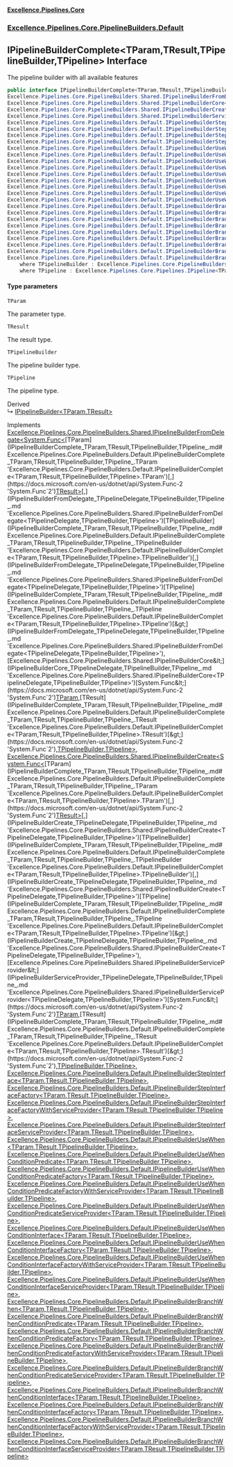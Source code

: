 #### [Excellence.Pipelines.Core](Excellence.Pipelines.md 'Excellence.Pipelines')
### [Excellence.Pipelines.Core.PipelineBuilders.Default](Excellence.Pipelines.md#Excellence.Pipelines.Core.PipelineBuilders.Default 'Excellence.Pipelines.Core.PipelineBuilders.Default')

## IPipelineBuilderComplete<TParam,TResult,TPipelineBuilder,TPipeline> Interface

The pipeline builder with all available features

```csharp
public interface IPipelineBuilderComplete<TParam,TResult,TPipelineBuilder,out TPipeline> :
Excellence.Pipelines.Core.PipelineBuilders.Shared.IPipelineBuilderFromDelegate<System.Func<TParam, TResult>, TPipelineBuilder, TPipeline>,
Excellence.Pipelines.Core.PipelineBuilders.Shared.IPipelineBuilderCore<System.Func<TParam, TResult>, TPipelineBuilder, TPipeline>,
Excellence.Pipelines.Core.PipelineBuilders.Shared.IPipelineBuilderCreate<System.Func<TParam, TResult>, TPipelineBuilder, TPipeline>,
Excellence.Pipelines.Core.PipelineBuilders.Shared.IPipelineBuilderServiceProvider<System.Func<TParam, TResult>, TPipelineBuilder, TPipeline>,
Excellence.Pipelines.Core.PipelineBuilders.Default.IPipelineBuilderStepInterface<TParam, TResult, TPipelineBuilder, TPipeline>,
Excellence.Pipelines.Core.PipelineBuilders.Default.IPipelineBuilderStepInterfaceFactory<TParam, TResult, TPipelineBuilder, TPipeline>,
Excellence.Pipelines.Core.PipelineBuilders.Default.IPipelineBuilderStepInterfaceFactoryWithServiceProvider<TParam, TResult, TPipelineBuilder, TPipeline>,
Excellence.Pipelines.Core.PipelineBuilders.Default.IPipelineBuilderStepInterfaceServiceProvider<TParam, TResult, TPipelineBuilder, TPipeline>,
Excellence.Pipelines.Core.PipelineBuilders.Default.IPipelineBuilderUseWhen<TParam, TResult, TPipelineBuilder, TPipeline>,
Excellence.Pipelines.Core.PipelineBuilders.Default.IPipelineBuilderUseWhenConditionPredicate<TParam, TResult, TPipelineBuilder, TPipeline>,
Excellence.Pipelines.Core.PipelineBuilders.Default.IPipelineBuilderUseWhenConditionPredicateFactory<TParam, TResult, TPipelineBuilder, TPipeline>,
Excellence.Pipelines.Core.PipelineBuilders.Default.IPipelineBuilderUseWhenConditionPredicateFactoryWithServiceProvider<TParam, TResult, TPipelineBuilder, TPipeline>,
Excellence.Pipelines.Core.PipelineBuilders.Default.IPipelineBuilderUseWhenConditionPredicateServiceProvider<TParam, TResult, TPipelineBuilder, TPipeline>,
Excellence.Pipelines.Core.PipelineBuilders.Default.IPipelineBuilderUseWhenConditionInterface<TParam, TResult, TPipelineBuilder, TPipeline>,
Excellence.Pipelines.Core.PipelineBuilders.Default.IPipelineBuilderUseWhenConditionInterfaceFactory<TParam, TResult, TPipelineBuilder, TPipeline>,
Excellence.Pipelines.Core.PipelineBuilders.Default.IPipelineBuilderUseWhenConditionInterfaceFactoryWithServiceProvider<TParam, TResult, TPipelineBuilder, TPipeline>,
Excellence.Pipelines.Core.PipelineBuilders.Default.IPipelineBuilderUseWhenConditionInterfaceServiceProvider<TParam, TResult, TPipelineBuilder, TPipeline>,
Excellence.Pipelines.Core.PipelineBuilders.Default.IPipelineBuilderBranchWhen<TParam, TResult, TPipelineBuilder, TPipeline>,
Excellence.Pipelines.Core.PipelineBuilders.Default.IPipelineBuilderBranchWhenConditionPredicate<TParam, TResult, TPipelineBuilder, TPipeline>,
Excellence.Pipelines.Core.PipelineBuilders.Default.IPipelineBuilderBranchWhenConditionPredicateFactory<TParam, TResult, TPipelineBuilder, TPipeline>,
Excellence.Pipelines.Core.PipelineBuilders.Default.IPipelineBuilderBranchWhenConditionPredicateFactoryWithServiceProvider<TParam, TResult, TPipelineBuilder, TPipeline>,
Excellence.Pipelines.Core.PipelineBuilders.Default.IPipelineBuilderBranchWhenConditionPredicateServiceProvider<TParam, TResult, TPipelineBuilder, TPipeline>,
Excellence.Pipelines.Core.PipelineBuilders.Default.IPipelineBuilderBranchWhenConditionInterface<TParam, TResult, TPipelineBuilder, TPipeline>,
Excellence.Pipelines.Core.PipelineBuilders.Default.IPipelineBuilderBranchWhenConditionInterfaceFactory<TParam, TResult, TPipelineBuilder, TPipeline>,
Excellence.Pipelines.Core.PipelineBuilders.Default.IPipelineBuilderBranchWhenConditionInterfaceFactoryWithServiceProvider<TParam, TResult, TPipelineBuilder, TPipeline>,
Excellence.Pipelines.Core.PipelineBuilders.Default.IPipelineBuilderBranchWhenConditionInterfaceServiceProvider<TParam, TResult, TPipelineBuilder, TPipeline>
    where TPipelineBuilder : Excellence.Pipelines.Core.PipelineBuilders.Default.IPipelineBuilderComplete<TParam, TResult, TPipelineBuilder, TPipeline>
    where TPipeline : Excellence.Pipelines.Core.Pipelines.IPipeline<TParam, TResult>
```
#### Type parameters

<a name='Excellence.Pipelines.Core.PipelineBuilders.Default.IPipelineBuilderComplete_TParam,TResult,TPipelineBuilder,TPipeline_.TParam'></a>

`TParam`

The parameter type.

<a name='Excellence.Pipelines.Core.PipelineBuilders.Default.IPipelineBuilderComplete_TParam,TResult,TPipelineBuilder,TPipeline_.TResult'></a>

`TResult`

The result type.

<a name='Excellence.Pipelines.Core.PipelineBuilders.Default.IPipelineBuilderComplete_TParam,TResult,TPipelineBuilder,TPipeline_.TPipelineBuilder'></a>

`TPipelineBuilder`

The pipeline builder type.

<a name='Excellence.Pipelines.Core.PipelineBuilders.Default.IPipelineBuilderComplete_TParam,TResult,TPipelineBuilder,TPipeline_.TPipeline'></a>

`TPipeline`

The pipeline type.

Derived  
&#8627; [IPipelineBuilder&lt;TParam,TResult&gt;](IPipelineBuilder_TParam,TResult_.md 'Excellence.Pipelines.Core.PipelineBuilders.IPipelineBuilder<TParam,TResult>')

Implements [Excellence.Pipelines.Core.PipelineBuilders.Shared.IPipelineBuilderFromDelegate&lt;](IPipelineBuilderFromDelegate_TPipelineDelegate,TPipelineBuilder,TPipeline_.md 'Excellence.Pipelines.Core.PipelineBuilders.Shared.IPipelineBuilderFromDelegate<TPipelineDelegate,TPipelineBuilder,TPipeline>')[System.Func&lt;](https://docs.microsoft.com/en-us/dotnet/api/System.Func-2 'System.Func`2')[TParam](IPipelineBuilderComplete_TParam,TResult,TPipelineBuilder,TPipeline_.md#Excellence.Pipelines.Core.PipelineBuilders.Default.IPipelineBuilderComplete_TParam,TResult,TPipelineBuilder,TPipeline_.TParam 'Excellence.Pipelines.Core.PipelineBuilders.Default.IPipelineBuilderComplete<TParam,TResult,TPipelineBuilder,TPipeline>.TParam')[,](https://docs.microsoft.com/en-us/dotnet/api/System.Func-2 'System.Func`2')[TResult](IPipelineBuilderComplete_TParam,TResult,TPipelineBuilder,TPipeline_.md#Excellence.Pipelines.Core.PipelineBuilders.Default.IPipelineBuilderComplete_TParam,TResult,TPipelineBuilder,TPipeline_.TResult 'Excellence.Pipelines.Core.PipelineBuilders.Default.IPipelineBuilderComplete<TParam,TResult,TPipelineBuilder,TPipeline>.TResult')[&gt;](https://docs.microsoft.com/en-us/dotnet/api/System.Func-2 'System.Func`2')[,](IPipelineBuilderFromDelegate_TPipelineDelegate,TPipelineBuilder,TPipeline_.md 'Excellence.Pipelines.Core.PipelineBuilders.Shared.IPipelineBuilderFromDelegate<TPipelineDelegate,TPipelineBuilder,TPipeline>')[TPipelineBuilder](IPipelineBuilderComplete_TParam,TResult,TPipelineBuilder,TPipeline_.md#Excellence.Pipelines.Core.PipelineBuilders.Default.IPipelineBuilderComplete_TParam,TResult,TPipelineBuilder,TPipeline_.TPipelineBuilder 'Excellence.Pipelines.Core.PipelineBuilders.Default.IPipelineBuilderComplete<TParam,TResult,TPipelineBuilder,TPipeline>.TPipelineBuilder')[,](IPipelineBuilderFromDelegate_TPipelineDelegate,TPipelineBuilder,TPipeline_.md 'Excellence.Pipelines.Core.PipelineBuilders.Shared.IPipelineBuilderFromDelegate<TPipelineDelegate,TPipelineBuilder,TPipeline>')[TPipeline](IPipelineBuilderComplete_TParam,TResult,TPipelineBuilder,TPipeline_.md#Excellence.Pipelines.Core.PipelineBuilders.Default.IPipelineBuilderComplete_TParam,TResult,TPipelineBuilder,TPipeline_.TPipeline 'Excellence.Pipelines.Core.PipelineBuilders.Default.IPipelineBuilderComplete<TParam,TResult,TPipelineBuilder,TPipeline>.TPipeline')[&gt;](IPipelineBuilderFromDelegate_TPipelineDelegate,TPipelineBuilder,TPipeline_.md 'Excellence.Pipelines.Core.PipelineBuilders.Shared.IPipelineBuilderFromDelegate<TPipelineDelegate,TPipelineBuilder,TPipeline>'), [Excellence.Pipelines.Core.PipelineBuilders.Shared.IPipelineBuilderCore&lt;](IPipelineBuilderCore_TPipelineDelegate,TPipelineBuilder,TPipeline_.md 'Excellence.Pipelines.Core.PipelineBuilders.Shared.IPipelineBuilderCore<TPipelineDelegate,TPipelineBuilder,TPipeline>')[System.Func&lt;](https://docs.microsoft.com/en-us/dotnet/api/System.Func-2 'System.Func`2')[TParam](IPipelineBuilderComplete_TParam,TResult,TPipelineBuilder,TPipeline_.md#Excellence.Pipelines.Core.PipelineBuilders.Default.IPipelineBuilderComplete_TParam,TResult,TPipelineBuilder,TPipeline_.TParam 'Excellence.Pipelines.Core.PipelineBuilders.Default.IPipelineBuilderComplete<TParam,TResult,TPipelineBuilder,TPipeline>.TParam')[,](https://docs.microsoft.com/en-us/dotnet/api/System.Func-2 'System.Func`2')[TResult](IPipelineBuilderComplete_TParam,TResult,TPipelineBuilder,TPipeline_.md#Excellence.Pipelines.Core.PipelineBuilders.Default.IPipelineBuilderComplete_TParam,TResult,TPipelineBuilder,TPipeline_.TResult 'Excellence.Pipelines.Core.PipelineBuilders.Default.IPipelineBuilderComplete<TParam,TResult,TPipelineBuilder,TPipeline>.TResult')[&gt;](https://docs.microsoft.com/en-us/dotnet/api/System.Func-2 'System.Func`2')[,](IPipelineBuilderCore_TPipelineDelegate,TPipelineBuilder,TPipeline_.md 'Excellence.Pipelines.Core.PipelineBuilders.Shared.IPipelineBuilderCore<TPipelineDelegate,TPipelineBuilder,TPipeline>')[TPipelineBuilder](IPipelineBuilderComplete_TParam,TResult,TPipelineBuilder,TPipeline_.md#Excellence.Pipelines.Core.PipelineBuilders.Default.IPipelineBuilderComplete_TParam,TResult,TPipelineBuilder,TPipeline_.TPipelineBuilder 'Excellence.Pipelines.Core.PipelineBuilders.Default.IPipelineBuilderComplete<TParam,TResult,TPipelineBuilder,TPipeline>.TPipelineBuilder')[,](IPipelineBuilderCore_TPipelineDelegate,TPipelineBuilder,TPipeline_.md 'Excellence.Pipelines.Core.PipelineBuilders.Shared.IPipelineBuilderCore<TPipelineDelegate,TPipelineBuilder,TPipeline>')[TPipeline](IPipelineBuilderComplete_TParam,TResult,TPipelineBuilder,TPipeline_.md#Excellence.Pipelines.Core.PipelineBuilders.Default.IPipelineBuilderComplete_TParam,TResult,TPipelineBuilder,TPipeline_.TPipeline 'Excellence.Pipelines.Core.PipelineBuilders.Default.IPipelineBuilderComplete<TParam,TResult,TPipelineBuilder,TPipeline>.TPipeline')[&gt;](IPipelineBuilderCore_TPipelineDelegate,TPipelineBuilder,TPipeline_.md 'Excellence.Pipelines.Core.PipelineBuilders.Shared.IPipelineBuilderCore<TPipelineDelegate,TPipelineBuilder,TPipeline>'), [Excellence.Pipelines.Core.PipelineBuilders.Shared.IPipelineBuilderCreate&lt;](IPipelineBuilderCreate_TPipelineDelegate,TPipelineBuilder,TPipeline_.md 'Excellence.Pipelines.Core.PipelineBuilders.Shared.IPipelineBuilderCreate<TPipelineDelegate,TPipelineBuilder,TPipeline>')[System.Func&lt;](https://docs.microsoft.com/en-us/dotnet/api/System.Func-2 'System.Func`2')[TParam](IPipelineBuilderComplete_TParam,TResult,TPipelineBuilder,TPipeline_.md#Excellence.Pipelines.Core.PipelineBuilders.Default.IPipelineBuilderComplete_TParam,TResult,TPipelineBuilder,TPipeline_.TParam 'Excellence.Pipelines.Core.PipelineBuilders.Default.IPipelineBuilderComplete<TParam,TResult,TPipelineBuilder,TPipeline>.TParam')[,](https://docs.microsoft.com/en-us/dotnet/api/System.Func-2 'System.Func`2')[TResult](IPipelineBuilderComplete_TParam,TResult,TPipelineBuilder,TPipeline_.md#Excellence.Pipelines.Core.PipelineBuilders.Default.IPipelineBuilderComplete_TParam,TResult,TPipelineBuilder,TPipeline_.TResult 'Excellence.Pipelines.Core.PipelineBuilders.Default.IPipelineBuilderComplete<TParam,TResult,TPipelineBuilder,TPipeline>.TResult')[&gt;](https://docs.microsoft.com/en-us/dotnet/api/System.Func-2 'System.Func`2')[,](IPipelineBuilderCreate_TPipelineDelegate,TPipelineBuilder,TPipeline_.md 'Excellence.Pipelines.Core.PipelineBuilders.Shared.IPipelineBuilderCreate<TPipelineDelegate,TPipelineBuilder,TPipeline>')[TPipelineBuilder](IPipelineBuilderComplete_TParam,TResult,TPipelineBuilder,TPipeline_.md#Excellence.Pipelines.Core.PipelineBuilders.Default.IPipelineBuilderComplete_TParam,TResult,TPipelineBuilder,TPipeline_.TPipelineBuilder 'Excellence.Pipelines.Core.PipelineBuilders.Default.IPipelineBuilderComplete<TParam,TResult,TPipelineBuilder,TPipeline>.TPipelineBuilder')[,](IPipelineBuilderCreate_TPipelineDelegate,TPipelineBuilder,TPipeline_.md 'Excellence.Pipelines.Core.PipelineBuilders.Shared.IPipelineBuilderCreate<TPipelineDelegate,TPipelineBuilder,TPipeline>')[TPipeline](IPipelineBuilderComplete_TParam,TResult,TPipelineBuilder,TPipeline_.md#Excellence.Pipelines.Core.PipelineBuilders.Default.IPipelineBuilderComplete_TParam,TResult,TPipelineBuilder,TPipeline_.TPipeline 'Excellence.Pipelines.Core.PipelineBuilders.Default.IPipelineBuilderComplete<TParam,TResult,TPipelineBuilder,TPipeline>.TPipeline')[&gt;](IPipelineBuilderCreate_TPipelineDelegate,TPipelineBuilder,TPipeline_.md 'Excellence.Pipelines.Core.PipelineBuilders.Shared.IPipelineBuilderCreate<TPipelineDelegate,TPipelineBuilder,TPipeline>'), [Excellence.Pipelines.Core.PipelineBuilders.Shared.IPipelineBuilderServiceProvider&lt;](IPipelineBuilderServiceProvider_TPipelineDelegate,TPipelineBuilder,TPipeline_.md 'Excellence.Pipelines.Core.PipelineBuilders.Shared.IPipelineBuilderServiceProvider<TPipelineDelegate,TPipelineBuilder,TPipeline>')[System.Func&lt;](https://docs.microsoft.com/en-us/dotnet/api/System.Func-2 'System.Func`2')[TParam](IPipelineBuilderComplete_TParam,TResult,TPipelineBuilder,TPipeline_.md#Excellence.Pipelines.Core.PipelineBuilders.Default.IPipelineBuilderComplete_TParam,TResult,TPipelineBuilder,TPipeline_.TParam 'Excellence.Pipelines.Core.PipelineBuilders.Default.IPipelineBuilderComplete<TParam,TResult,TPipelineBuilder,TPipeline>.TParam')[,](https://docs.microsoft.com/en-us/dotnet/api/System.Func-2 'System.Func`2')[TResult](IPipelineBuilderComplete_TParam,TResult,TPipelineBuilder,TPipeline_.md#Excellence.Pipelines.Core.PipelineBuilders.Default.IPipelineBuilderComplete_TParam,TResult,TPipelineBuilder,TPipeline_.TResult 'Excellence.Pipelines.Core.PipelineBuilders.Default.IPipelineBuilderComplete<TParam,TResult,TPipelineBuilder,TPipeline>.TResult')[&gt;](https://docs.microsoft.com/en-us/dotnet/api/System.Func-2 'System.Func`2')[,](IPipelineBuilderServiceProvider_TPipelineDelegate,TPipelineBuilder,TPipeline_.md 'Excellence.Pipelines.Core.PipelineBuilders.Shared.IPipelineBuilderServiceProvider<TPipelineDelegate,TPipelineBuilder,TPipeline>')[TPipelineBuilder](IPipelineBuilderComplete_TParam,TResult,TPipelineBuilder,TPipeline_.md#Excellence.Pipelines.Core.PipelineBuilders.Default.IPipelineBuilderComplete_TParam,TResult,TPipelineBuilder,TPipeline_.TPipelineBuilder 'Excellence.Pipelines.Core.PipelineBuilders.Default.IPipelineBuilderComplete<TParam,TResult,TPipelineBuilder,TPipeline>.TPipelineBuilder')[,](IPipelineBuilderServiceProvider_TPipelineDelegate,TPipelineBuilder,TPipeline_.md 'Excellence.Pipelines.Core.PipelineBuilders.Shared.IPipelineBuilderServiceProvider<TPipelineDelegate,TPipelineBuilder,TPipeline>')[TPipeline](IPipelineBuilderComplete_TParam,TResult,TPipelineBuilder,TPipeline_.md#Excellence.Pipelines.Core.PipelineBuilders.Default.IPipelineBuilderComplete_TParam,TResult,TPipelineBuilder,TPipeline_.TPipeline 'Excellence.Pipelines.Core.PipelineBuilders.Default.IPipelineBuilderComplete<TParam,TResult,TPipelineBuilder,TPipeline>.TPipeline')[&gt;](IPipelineBuilderServiceProvider_TPipelineDelegate,TPipelineBuilder,TPipeline_.md 'Excellence.Pipelines.Core.PipelineBuilders.Shared.IPipelineBuilderServiceProvider<TPipelineDelegate,TPipelineBuilder,TPipeline>'), [Excellence.Pipelines.Core.PipelineBuilders.Default.IPipelineBuilderStepInterface&lt;](IPipelineBuilderStepInterface_TParam,TResult,TPipelineBuilder,TPipeline_.md 'Excellence.Pipelines.Core.PipelineBuilders.Default.IPipelineBuilderStepInterface<TParam,TResult,TPipelineBuilder,TPipeline>')[TParam](IPipelineBuilderComplete_TParam,TResult,TPipelineBuilder,TPipeline_.md#Excellence.Pipelines.Core.PipelineBuilders.Default.IPipelineBuilderComplete_TParam,TResult,TPipelineBuilder,TPipeline_.TParam 'Excellence.Pipelines.Core.PipelineBuilders.Default.IPipelineBuilderComplete<TParam,TResult,TPipelineBuilder,TPipeline>.TParam')[,](IPipelineBuilderStepInterface_TParam,TResult,TPipelineBuilder,TPipeline_.md 'Excellence.Pipelines.Core.PipelineBuilders.Default.IPipelineBuilderStepInterface<TParam,TResult,TPipelineBuilder,TPipeline>')[TResult](IPipelineBuilderComplete_TParam,TResult,TPipelineBuilder,TPipeline_.md#Excellence.Pipelines.Core.PipelineBuilders.Default.IPipelineBuilderComplete_TParam,TResult,TPipelineBuilder,TPipeline_.TResult 'Excellence.Pipelines.Core.PipelineBuilders.Default.IPipelineBuilderComplete<TParam,TResult,TPipelineBuilder,TPipeline>.TResult')[,](IPipelineBuilderStepInterface_TParam,TResult,TPipelineBuilder,TPipeline_.md 'Excellence.Pipelines.Core.PipelineBuilders.Default.IPipelineBuilderStepInterface<TParam,TResult,TPipelineBuilder,TPipeline>')[TPipelineBuilder](IPipelineBuilderComplete_TParam,TResult,TPipelineBuilder,TPipeline_.md#Excellence.Pipelines.Core.PipelineBuilders.Default.IPipelineBuilderComplete_TParam,TResult,TPipelineBuilder,TPipeline_.TPipelineBuilder 'Excellence.Pipelines.Core.PipelineBuilders.Default.IPipelineBuilderComplete<TParam,TResult,TPipelineBuilder,TPipeline>.TPipelineBuilder')[,](IPipelineBuilderStepInterface_TParam,TResult,TPipelineBuilder,TPipeline_.md 'Excellence.Pipelines.Core.PipelineBuilders.Default.IPipelineBuilderStepInterface<TParam,TResult,TPipelineBuilder,TPipeline>')[TPipeline](IPipelineBuilderComplete_TParam,TResult,TPipelineBuilder,TPipeline_.md#Excellence.Pipelines.Core.PipelineBuilders.Default.IPipelineBuilderComplete_TParam,TResult,TPipelineBuilder,TPipeline_.TPipeline 'Excellence.Pipelines.Core.PipelineBuilders.Default.IPipelineBuilderComplete<TParam,TResult,TPipelineBuilder,TPipeline>.TPipeline')[&gt;](IPipelineBuilderStepInterface_TParam,TResult,TPipelineBuilder,TPipeline_.md 'Excellence.Pipelines.Core.PipelineBuilders.Default.IPipelineBuilderStepInterface<TParam,TResult,TPipelineBuilder,TPipeline>'), [Excellence.Pipelines.Core.PipelineBuilders.Default.IPipelineBuilderStepInterfaceFactory&lt;](IPipelineBuilderStepInterfaceFactory_TParam,TResult,TPipelineBuilder,TPipeline_.md 'Excellence.Pipelines.Core.PipelineBuilders.Default.IPipelineBuilderStepInterfaceFactory<TParam,TResult,TPipelineBuilder,TPipeline>')[TParam](IPipelineBuilderComplete_TParam,TResult,TPipelineBuilder,TPipeline_.md#Excellence.Pipelines.Core.PipelineBuilders.Default.IPipelineBuilderComplete_TParam,TResult,TPipelineBuilder,TPipeline_.TParam 'Excellence.Pipelines.Core.PipelineBuilders.Default.IPipelineBuilderComplete<TParam,TResult,TPipelineBuilder,TPipeline>.TParam')[,](IPipelineBuilderStepInterfaceFactory_TParam,TResult,TPipelineBuilder,TPipeline_.md 'Excellence.Pipelines.Core.PipelineBuilders.Default.IPipelineBuilderStepInterfaceFactory<TParam,TResult,TPipelineBuilder,TPipeline>')[TResult](IPipelineBuilderComplete_TParam,TResult,TPipelineBuilder,TPipeline_.md#Excellence.Pipelines.Core.PipelineBuilders.Default.IPipelineBuilderComplete_TParam,TResult,TPipelineBuilder,TPipeline_.TResult 'Excellence.Pipelines.Core.PipelineBuilders.Default.IPipelineBuilderComplete<TParam,TResult,TPipelineBuilder,TPipeline>.TResult')[,](IPipelineBuilderStepInterfaceFactory_TParam,TResult,TPipelineBuilder,TPipeline_.md 'Excellence.Pipelines.Core.PipelineBuilders.Default.IPipelineBuilderStepInterfaceFactory<TParam,TResult,TPipelineBuilder,TPipeline>')[TPipelineBuilder](IPipelineBuilderComplete_TParam,TResult,TPipelineBuilder,TPipeline_.md#Excellence.Pipelines.Core.PipelineBuilders.Default.IPipelineBuilderComplete_TParam,TResult,TPipelineBuilder,TPipeline_.TPipelineBuilder 'Excellence.Pipelines.Core.PipelineBuilders.Default.IPipelineBuilderComplete<TParam,TResult,TPipelineBuilder,TPipeline>.TPipelineBuilder')[,](IPipelineBuilderStepInterfaceFactory_TParam,TResult,TPipelineBuilder,TPipeline_.md 'Excellence.Pipelines.Core.PipelineBuilders.Default.IPipelineBuilderStepInterfaceFactory<TParam,TResult,TPipelineBuilder,TPipeline>')[TPipeline](IPipelineBuilderComplete_TParam,TResult,TPipelineBuilder,TPipeline_.md#Excellence.Pipelines.Core.PipelineBuilders.Default.IPipelineBuilderComplete_TParam,TResult,TPipelineBuilder,TPipeline_.TPipeline 'Excellence.Pipelines.Core.PipelineBuilders.Default.IPipelineBuilderComplete<TParam,TResult,TPipelineBuilder,TPipeline>.TPipeline')[&gt;](IPipelineBuilderStepInterfaceFactory_TParam,TResult,TPipelineBuilder,TPipeline_.md 'Excellence.Pipelines.Core.PipelineBuilders.Default.IPipelineBuilderStepInterfaceFactory<TParam,TResult,TPipelineBuilder,TPipeline>'), [Excellence.Pipelines.Core.PipelineBuilders.Default.IPipelineBuilderStepInterfaceFactoryWithServiceProvider&lt;](IPipelineBuilderStepInterfaceFactoryWithServiceProvider_TParam,TResult,TPipelineBuilder,TPipeline_.md 'Excellence.Pipelines.Core.PipelineBuilders.Default.IPipelineBuilderStepInterfaceFactoryWithServiceProvider<TParam,TResult,TPipelineBuilder,TPipeline>')[TParam](IPipelineBuilderComplete_TParam,TResult,TPipelineBuilder,TPipeline_.md#Excellence.Pipelines.Core.PipelineBuilders.Default.IPipelineBuilderComplete_TParam,TResult,TPipelineBuilder,TPipeline_.TParam 'Excellence.Pipelines.Core.PipelineBuilders.Default.IPipelineBuilderComplete<TParam,TResult,TPipelineBuilder,TPipeline>.TParam')[,](IPipelineBuilderStepInterfaceFactoryWithServiceProvider_TParam,TResult,TPipelineBuilder,TPipeline_.md 'Excellence.Pipelines.Core.PipelineBuilders.Default.IPipelineBuilderStepInterfaceFactoryWithServiceProvider<TParam,TResult,TPipelineBuilder,TPipeline>')[TResult](IPipelineBuilderComplete_TParam,TResult,TPipelineBuilder,TPipeline_.md#Excellence.Pipelines.Core.PipelineBuilders.Default.IPipelineBuilderComplete_TParam,TResult,TPipelineBuilder,TPipeline_.TResult 'Excellence.Pipelines.Core.PipelineBuilders.Default.IPipelineBuilderComplete<TParam,TResult,TPipelineBuilder,TPipeline>.TResult')[,](IPipelineBuilderStepInterfaceFactoryWithServiceProvider_TParam,TResult,TPipelineBuilder,TPipeline_.md 'Excellence.Pipelines.Core.PipelineBuilders.Default.IPipelineBuilderStepInterfaceFactoryWithServiceProvider<TParam,TResult,TPipelineBuilder,TPipeline>')[TPipelineBuilder](IPipelineBuilderComplete_TParam,TResult,TPipelineBuilder,TPipeline_.md#Excellence.Pipelines.Core.PipelineBuilders.Default.IPipelineBuilderComplete_TParam,TResult,TPipelineBuilder,TPipeline_.TPipelineBuilder 'Excellence.Pipelines.Core.PipelineBuilders.Default.IPipelineBuilderComplete<TParam,TResult,TPipelineBuilder,TPipeline>.TPipelineBuilder')[,](IPipelineBuilderStepInterfaceFactoryWithServiceProvider_TParam,TResult,TPipelineBuilder,TPipeline_.md 'Excellence.Pipelines.Core.PipelineBuilders.Default.IPipelineBuilderStepInterfaceFactoryWithServiceProvider<TParam,TResult,TPipelineBuilder,TPipeline>')[TPipeline](IPipelineBuilderComplete_TParam,TResult,TPipelineBuilder,TPipeline_.md#Excellence.Pipelines.Core.PipelineBuilders.Default.IPipelineBuilderComplete_TParam,TResult,TPipelineBuilder,TPipeline_.TPipeline 'Excellence.Pipelines.Core.PipelineBuilders.Default.IPipelineBuilderComplete<TParam,TResult,TPipelineBuilder,TPipeline>.TPipeline')[&gt;](IPipelineBuilderStepInterfaceFactoryWithServiceProvider_TParam,TResult,TPipelineBuilder,TPipeline_.md 'Excellence.Pipelines.Core.PipelineBuilders.Default.IPipelineBuilderStepInterfaceFactoryWithServiceProvider<TParam,TResult,TPipelineBuilder,TPipeline>'), [Excellence.Pipelines.Core.PipelineBuilders.Default.IPipelineBuilderStepInterfaceServiceProvider&lt;](IPipelineBuilderStepInterfaceServiceProvider_TParam,TResult,TPipelineBuilder,TPipeline_.md 'Excellence.Pipelines.Core.PipelineBuilders.Default.IPipelineBuilderStepInterfaceServiceProvider<TParam,TResult,TPipelineBuilder,TPipeline>')[TParam](IPipelineBuilderComplete_TParam,TResult,TPipelineBuilder,TPipeline_.md#Excellence.Pipelines.Core.PipelineBuilders.Default.IPipelineBuilderComplete_TParam,TResult,TPipelineBuilder,TPipeline_.TParam 'Excellence.Pipelines.Core.PipelineBuilders.Default.IPipelineBuilderComplete<TParam,TResult,TPipelineBuilder,TPipeline>.TParam')[,](IPipelineBuilderStepInterfaceServiceProvider_TParam,TResult,TPipelineBuilder,TPipeline_.md 'Excellence.Pipelines.Core.PipelineBuilders.Default.IPipelineBuilderStepInterfaceServiceProvider<TParam,TResult,TPipelineBuilder,TPipeline>')[TResult](IPipelineBuilderComplete_TParam,TResult,TPipelineBuilder,TPipeline_.md#Excellence.Pipelines.Core.PipelineBuilders.Default.IPipelineBuilderComplete_TParam,TResult,TPipelineBuilder,TPipeline_.TResult 'Excellence.Pipelines.Core.PipelineBuilders.Default.IPipelineBuilderComplete<TParam,TResult,TPipelineBuilder,TPipeline>.TResult')[,](IPipelineBuilderStepInterfaceServiceProvider_TParam,TResult,TPipelineBuilder,TPipeline_.md 'Excellence.Pipelines.Core.PipelineBuilders.Default.IPipelineBuilderStepInterfaceServiceProvider<TParam,TResult,TPipelineBuilder,TPipeline>')[TPipelineBuilder](IPipelineBuilderComplete_TParam,TResult,TPipelineBuilder,TPipeline_.md#Excellence.Pipelines.Core.PipelineBuilders.Default.IPipelineBuilderComplete_TParam,TResult,TPipelineBuilder,TPipeline_.TPipelineBuilder 'Excellence.Pipelines.Core.PipelineBuilders.Default.IPipelineBuilderComplete<TParam,TResult,TPipelineBuilder,TPipeline>.TPipelineBuilder')[,](IPipelineBuilderStepInterfaceServiceProvider_TParam,TResult,TPipelineBuilder,TPipeline_.md 'Excellence.Pipelines.Core.PipelineBuilders.Default.IPipelineBuilderStepInterfaceServiceProvider<TParam,TResult,TPipelineBuilder,TPipeline>')[TPipeline](IPipelineBuilderComplete_TParam,TResult,TPipelineBuilder,TPipeline_.md#Excellence.Pipelines.Core.PipelineBuilders.Default.IPipelineBuilderComplete_TParam,TResult,TPipelineBuilder,TPipeline_.TPipeline 'Excellence.Pipelines.Core.PipelineBuilders.Default.IPipelineBuilderComplete<TParam,TResult,TPipelineBuilder,TPipeline>.TPipeline')[&gt;](IPipelineBuilderStepInterfaceServiceProvider_TParam,TResult,TPipelineBuilder,TPipeline_.md 'Excellence.Pipelines.Core.PipelineBuilders.Default.IPipelineBuilderStepInterfaceServiceProvider<TParam,TResult,TPipelineBuilder,TPipeline>'), [Excellence.Pipelines.Core.PipelineBuilders.Default.IPipelineBuilderUseWhen&lt;](IPipelineBuilderUseWhen_TParam,TResult,TPipelineBuilder,TPipeline_.md 'Excellence.Pipelines.Core.PipelineBuilders.Default.IPipelineBuilderUseWhen<TParam,TResult,TPipelineBuilder,TPipeline>')[TParam](IPipelineBuilderComplete_TParam,TResult,TPipelineBuilder,TPipeline_.md#Excellence.Pipelines.Core.PipelineBuilders.Default.IPipelineBuilderComplete_TParam,TResult,TPipelineBuilder,TPipeline_.TParam 'Excellence.Pipelines.Core.PipelineBuilders.Default.IPipelineBuilderComplete<TParam,TResult,TPipelineBuilder,TPipeline>.TParam')[,](IPipelineBuilderUseWhen_TParam,TResult,TPipelineBuilder,TPipeline_.md 'Excellence.Pipelines.Core.PipelineBuilders.Default.IPipelineBuilderUseWhen<TParam,TResult,TPipelineBuilder,TPipeline>')[TResult](IPipelineBuilderComplete_TParam,TResult,TPipelineBuilder,TPipeline_.md#Excellence.Pipelines.Core.PipelineBuilders.Default.IPipelineBuilderComplete_TParam,TResult,TPipelineBuilder,TPipeline_.TResult 'Excellence.Pipelines.Core.PipelineBuilders.Default.IPipelineBuilderComplete<TParam,TResult,TPipelineBuilder,TPipeline>.TResult')[,](IPipelineBuilderUseWhen_TParam,TResult,TPipelineBuilder,TPipeline_.md 'Excellence.Pipelines.Core.PipelineBuilders.Default.IPipelineBuilderUseWhen<TParam,TResult,TPipelineBuilder,TPipeline>')[TPipelineBuilder](IPipelineBuilderComplete_TParam,TResult,TPipelineBuilder,TPipeline_.md#Excellence.Pipelines.Core.PipelineBuilders.Default.IPipelineBuilderComplete_TParam,TResult,TPipelineBuilder,TPipeline_.TPipelineBuilder 'Excellence.Pipelines.Core.PipelineBuilders.Default.IPipelineBuilderComplete<TParam,TResult,TPipelineBuilder,TPipeline>.TPipelineBuilder')[,](IPipelineBuilderUseWhen_TParam,TResult,TPipelineBuilder,TPipeline_.md 'Excellence.Pipelines.Core.PipelineBuilders.Default.IPipelineBuilderUseWhen<TParam,TResult,TPipelineBuilder,TPipeline>')[TPipeline](IPipelineBuilderComplete_TParam,TResult,TPipelineBuilder,TPipeline_.md#Excellence.Pipelines.Core.PipelineBuilders.Default.IPipelineBuilderComplete_TParam,TResult,TPipelineBuilder,TPipeline_.TPipeline 'Excellence.Pipelines.Core.PipelineBuilders.Default.IPipelineBuilderComplete<TParam,TResult,TPipelineBuilder,TPipeline>.TPipeline')[&gt;](IPipelineBuilderUseWhen_TParam,TResult,TPipelineBuilder,TPipeline_.md 'Excellence.Pipelines.Core.PipelineBuilders.Default.IPipelineBuilderUseWhen<TParam,TResult,TPipelineBuilder,TPipeline>'), [Excellence.Pipelines.Core.PipelineBuilders.Default.IPipelineBuilderUseWhenConditionPredicate&lt;](IPipelineBuilderUseWhenConditionPredicate_TParam,TResult,TPipelineBuilder,TPipeline_.md 'Excellence.Pipelines.Core.PipelineBuilders.Default.IPipelineBuilderUseWhenConditionPredicate<TParam,TResult,TPipelineBuilder,TPipeline>')[TParam](IPipelineBuilderComplete_TParam,TResult,TPipelineBuilder,TPipeline_.md#Excellence.Pipelines.Core.PipelineBuilders.Default.IPipelineBuilderComplete_TParam,TResult,TPipelineBuilder,TPipeline_.TParam 'Excellence.Pipelines.Core.PipelineBuilders.Default.IPipelineBuilderComplete<TParam,TResult,TPipelineBuilder,TPipeline>.TParam')[,](IPipelineBuilderUseWhenConditionPredicate_TParam,TResult,TPipelineBuilder,TPipeline_.md 'Excellence.Pipelines.Core.PipelineBuilders.Default.IPipelineBuilderUseWhenConditionPredicate<TParam,TResult,TPipelineBuilder,TPipeline>')[TResult](IPipelineBuilderComplete_TParam,TResult,TPipelineBuilder,TPipeline_.md#Excellence.Pipelines.Core.PipelineBuilders.Default.IPipelineBuilderComplete_TParam,TResult,TPipelineBuilder,TPipeline_.TResult 'Excellence.Pipelines.Core.PipelineBuilders.Default.IPipelineBuilderComplete<TParam,TResult,TPipelineBuilder,TPipeline>.TResult')[,](IPipelineBuilderUseWhenConditionPredicate_TParam,TResult,TPipelineBuilder,TPipeline_.md 'Excellence.Pipelines.Core.PipelineBuilders.Default.IPipelineBuilderUseWhenConditionPredicate<TParam,TResult,TPipelineBuilder,TPipeline>')[TPipelineBuilder](IPipelineBuilderComplete_TParam,TResult,TPipelineBuilder,TPipeline_.md#Excellence.Pipelines.Core.PipelineBuilders.Default.IPipelineBuilderComplete_TParam,TResult,TPipelineBuilder,TPipeline_.TPipelineBuilder 'Excellence.Pipelines.Core.PipelineBuilders.Default.IPipelineBuilderComplete<TParam,TResult,TPipelineBuilder,TPipeline>.TPipelineBuilder')[,](IPipelineBuilderUseWhenConditionPredicate_TParam,TResult,TPipelineBuilder,TPipeline_.md 'Excellence.Pipelines.Core.PipelineBuilders.Default.IPipelineBuilderUseWhenConditionPredicate<TParam,TResult,TPipelineBuilder,TPipeline>')[TPipeline](IPipelineBuilderComplete_TParam,TResult,TPipelineBuilder,TPipeline_.md#Excellence.Pipelines.Core.PipelineBuilders.Default.IPipelineBuilderComplete_TParam,TResult,TPipelineBuilder,TPipeline_.TPipeline 'Excellence.Pipelines.Core.PipelineBuilders.Default.IPipelineBuilderComplete<TParam,TResult,TPipelineBuilder,TPipeline>.TPipeline')[&gt;](IPipelineBuilderUseWhenConditionPredicate_TParam,TResult,TPipelineBuilder,TPipeline_.md 'Excellence.Pipelines.Core.PipelineBuilders.Default.IPipelineBuilderUseWhenConditionPredicate<TParam,TResult,TPipelineBuilder,TPipeline>'), [Excellence.Pipelines.Core.PipelineBuilders.Default.IPipelineBuilderUseWhenConditionPredicateFactory&lt;](IPipelineBuilderUseWhenConditionPredicateFactory_TParam,TResult,TPipelineBuilder,TPipeline_.md 'Excellence.Pipelines.Core.PipelineBuilders.Default.IPipelineBuilderUseWhenConditionPredicateFactory<TParam,TResult,TPipelineBuilder,TPipeline>')[TParam](IPipelineBuilderComplete_TParam,TResult,TPipelineBuilder,TPipeline_.md#Excellence.Pipelines.Core.PipelineBuilders.Default.IPipelineBuilderComplete_TParam,TResult,TPipelineBuilder,TPipeline_.TParam 'Excellence.Pipelines.Core.PipelineBuilders.Default.IPipelineBuilderComplete<TParam,TResult,TPipelineBuilder,TPipeline>.TParam')[,](IPipelineBuilderUseWhenConditionPredicateFactory_TParam,TResult,TPipelineBuilder,TPipeline_.md 'Excellence.Pipelines.Core.PipelineBuilders.Default.IPipelineBuilderUseWhenConditionPredicateFactory<TParam,TResult,TPipelineBuilder,TPipeline>')[TResult](IPipelineBuilderComplete_TParam,TResult,TPipelineBuilder,TPipeline_.md#Excellence.Pipelines.Core.PipelineBuilders.Default.IPipelineBuilderComplete_TParam,TResult,TPipelineBuilder,TPipeline_.TResult 'Excellence.Pipelines.Core.PipelineBuilders.Default.IPipelineBuilderComplete<TParam,TResult,TPipelineBuilder,TPipeline>.TResult')[,](IPipelineBuilderUseWhenConditionPredicateFactory_TParam,TResult,TPipelineBuilder,TPipeline_.md 'Excellence.Pipelines.Core.PipelineBuilders.Default.IPipelineBuilderUseWhenConditionPredicateFactory<TParam,TResult,TPipelineBuilder,TPipeline>')[TPipelineBuilder](IPipelineBuilderComplete_TParam,TResult,TPipelineBuilder,TPipeline_.md#Excellence.Pipelines.Core.PipelineBuilders.Default.IPipelineBuilderComplete_TParam,TResult,TPipelineBuilder,TPipeline_.TPipelineBuilder 'Excellence.Pipelines.Core.PipelineBuilders.Default.IPipelineBuilderComplete<TParam,TResult,TPipelineBuilder,TPipeline>.TPipelineBuilder')[,](IPipelineBuilderUseWhenConditionPredicateFactory_TParam,TResult,TPipelineBuilder,TPipeline_.md 'Excellence.Pipelines.Core.PipelineBuilders.Default.IPipelineBuilderUseWhenConditionPredicateFactory<TParam,TResult,TPipelineBuilder,TPipeline>')[TPipeline](IPipelineBuilderComplete_TParam,TResult,TPipelineBuilder,TPipeline_.md#Excellence.Pipelines.Core.PipelineBuilders.Default.IPipelineBuilderComplete_TParam,TResult,TPipelineBuilder,TPipeline_.TPipeline 'Excellence.Pipelines.Core.PipelineBuilders.Default.IPipelineBuilderComplete<TParam,TResult,TPipelineBuilder,TPipeline>.TPipeline')[&gt;](IPipelineBuilderUseWhenConditionPredicateFactory_TParam,TResult,TPipelineBuilder,TPipeline_.md 'Excellence.Pipelines.Core.PipelineBuilders.Default.IPipelineBuilderUseWhenConditionPredicateFactory<TParam,TResult,TPipelineBuilder,TPipeline>'), [Excellence.Pipelines.Core.PipelineBuilders.Default.IPipelineBuilderUseWhenConditionPredicateFactoryWithServiceProvider&lt;](IPipelineBuilderUseWhenConditionPredicateFactoryWithServiceProvider_TParam,TResult,TPipelineBuilder,TPipeline_.md 'Excellence.Pipelines.Core.PipelineBuilders.Default.IPipelineBuilderUseWhenConditionPredicateFactoryWithServiceProvider<TParam,TResult,TPipelineBuilder,TPipeline>')[TParam](IPipelineBuilderComplete_TParam,TResult,TPipelineBuilder,TPipeline_.md#Excellence.Pipelines.Core.PipelineBuilders.Default.IPipelineBuilderComplete_TParam,TResult,TPipelineBuilder,TPipeline_.TParam 'Excellence.Pipelines.Core.PipelineBuilders.Default.IPipelineBuilderComplete<TParam,TResult,TPipelineBuilder,TPipeline>.TParam')[,](IPipelineBuilderUseWhenConditionPredicateFactoryWithServiceProvider_TParam,TResult,TPipelineBuilder,TPipeline_.md 'Excellence.Pipelines.Core.PipelineBuilders.Default.IPipelineBuilderUseWhenConditionPredicateFactoryWithServiceProvider<TParam,TResult,TPipelineBuilder,TPipeline>')[TResult](IPipelineBuilderComplete_TParam,TResult,TPipelineBuilder,TPipeline_.md#Excellence.Pipelines.Core.PipelineBuilders.Default.IPipelineBuilderComplete_TParam,TResult,TPipelineBuilder,TPipeline_.TResult 'Excellence.Pipelines.Core.PipelineBuilders.Default.IPipelineBuilderComplete<TParam,TResult,TPipelineBuilder,TPipeline>.TResult')[,](IPipelineBuilderUseWhenConditionPredicateFactoryWithServiceProvider_TParam,TResult,TPipelineBuilder,TPipeline_.md 'Excellence.Pipelines.Core.PipelineBuilders.Default.IPipelineBuilderUseWhenConditionPredicateFactoryWithServiceProvider<TParam,TResult,TPipelineBuilder,TPipeline>')[TPipelineBuilder](IPipelineBuilderComplete_TParam,TResult,TPipelineBuilder,TPipeline_.md#Excellence.Pipelines.Core.PipelineBuilders.Default.IPipelineBuilderComplete_TParam,TResult,TPipelineBuilder,TPipeline_.TPipelineBuilder 'Excellence.Pipelines.Core.PipelineBuilders.Default.IPipelineBuilderComplete<TParam,TResult,TPipelineBuilder,TPipeline>.TPipelineBuilder')[,](IPipelineBuilderUseWhenConditionPredicateFactoryWithServiceProvider_TParam,TResult,TPipelineBuilder,TPipeline_.md 'Excellence.Pipelines.Core.PipelineBuilders.Default.IPipelineBuilderUseWhenConditionPredicateFactoryWithServiceProvider<TParam,TResult,TPipelineBuilder,TPipeline>')[TPipeline](IPipelineBuilderComplete_TParam,TResult,TPipelineBuilder,TPipeline_.md#Excellence.Pipelines.Core.PipelineBuilders.Default.IPipelineBuilderComplete_TParam,TResult,TPipelineBuilder,TPipeline_.TPipeline 'Excellence.Pipelines.Core.PipelineBuilders.Default.IPipelineBuilderComplete<TParam,TResult,TPipelineBuilder,TPipeline>.TPipeline')[&gt;](IPipelineBuilderUseWhenConditionPredicateFactoryWithServiceProvider_TParam,TResult,TPipelineBuilder,TPipeline_.md 'Excellence.Pipelines.Core.PipelineBuilders.Default.IPipelineBuilderUseWhenConditionPredicateFactoryWithServiceProvider<TParam,TResult,TPipelineBuilder,TPipeline>'), [Excellence.Pipelines.Core.PipelineBuilders.Default.IPipelineBuilderUseWhenConditionPredicateServiceProvider&lt;](IPipelineBuilderUseWhenConditionPredicateServiceProvider_TParam,TResult,TPipelineBuilder,TPipeline_.md 'Excellence.Pipelines.Core.PipelineBuilders.Default.IPipelineBuilderUseWhenConditionPredicateServiceProvider<TParam,TResult,TPipelineBuilder,TPipeline>')[TParam](IPipelineBuilderComplete_TParam,TResult,TPipelineBuilder,TPipeline_.md#Excellence.Pipelines.Core.PipelineBuilders.Default.IPipelineBuilderComplete_TParam,TResult,TPipelineBuilder,TPipeline_.TParam 'Excellence.Pipelines.Core.PipelineBuilders.Default.IPipelineBuilderComplete<TParam,TResult,TPipelineBuilder,TPipeline>.TParam')[,](IPipelineBuilderUseWhenConditionPredicateServiceProvider_TParam,TResult,TPipelineBuilder,TPipeline_.md 'Excellence.Pipelines.Core.PipelineBuilders.Default.IPipelineBuilderUseWhenConditionPredicateServiceProvider<TParam,TResult,TPipelineBuilder,TPipeline>')[TResult](IPipelineBuilderComplete_TParam,TResult,TPipelineBuilder,TPipeline_.md#Excellence.Pipelines.Core.PipelineBuilders.Default.IPipelineBuilderComplete_TParam,TResult,TPipelineBuilder,TPipeline_.TResult 'Excellence.Pipelines.Core.PipelineBuilders.Default.IPipelineBuilderComplete<TParam,TResult,TPipelineBuilder,TPipeline>.TResult')[,](IPipelineBuilderUseWhenConditionPredicateServiceProvider_TParam,TResult,TPipelineBuilder,TPipeline_.md 'Excellence.Pipelines.Core.PipelineBuilders.Default.IPipelineBuilderUseWhenConditionPredicateServiceProvider<TParam,TResult,TPipelineBuilder,TPipeline>')[TPipelineBuilder](IPipelineBuilderComplete_TParam,TResult,TPipelineBuilder,TPipeline_.md#Excellence.Pipelines.Core.PipelineBuilders.Default.IPipelineBuilderComplete_TParam,TResult,TPipelineBuilder,TPipeline_.TPipelineBuilder 'Excellence.Pipelines.Core.PipelineBuilders.Default.IPipelineBuilderComplete<TParam,TResult,TPipelineBuilder,TPipeline>.TPipelineBuilder')[,](IPipelineBuilderUseWhenConditionPredicateServiceProvider_TParam,TResult,TPipelineBuilder,TPipeline_.md 'Excellence.Pipelines.Core.PipelineBuilders.Default.IPipelineBuilderUseWhenConditionPredicateServiceProvider<TParam,TResult,TPipelineBuilder,TPipeline>')[TPipeline](IPipelineBuilderComplete_TParam,TResult,TPipelineBuilder,TPipeline_.md#Excellence.Pipelines.Core.PipelineBuilders.Default.IPipelineBuilderComplete_TParam,TResult,TPipelineBuilder,TPipeline_.TPipeline 'Excellence.Pipelines.Core.PipelineBuilders.Default.IPipelineBuilderComplete<TParam,TResult,TPipelineBuilder,TPipeline>.TPipeline')[&gt;](IPipelineBuilderUseWhenConditionPredicateServiceProvider_TParam,TResult,TPipelineBuilder,TPipeline_.md 'Excellence.Pipelines.Core.PipelineBuilders.Default.IPipelineBuilderUseWhenConditionPredicateServiceProvider<TParam,TResult,TPipelineBuilder,TPipeline>'), [Excellence.Pipelines.Core.PipelineBuilders.Default.IPipelineBuilderUseWhenConditionInterface&lt;](IPipelineBuilderUseWhenConditionInterface_TParam,TResult,TPipelineBuilder,TPipeline_.md 'Excellence.Pipelines.Core.PipelineBuilders.Default.IPipelineBuilderUseWhenConditionInterface<TParam,TResult,TPipelineBuilder,TPipeline>')[TParam](IPipelineBuilderComplete_TParam,TResult,TPipelineBuilder,TPipeline_.md#Excellence.Pipelines.Core.PipelineBuilders.Default.IPipelineBuilderComplete_TParam,TResult,TPipelineBuilder,TPipeline_.TParam 'Excellence.Pipelines.Core.PipelineBuilders.Default.IPipelineBuilderComplete<TParam,TResult,TPipelineBuilder,TPipeline>.TParam')[,](IPipelineBuilderUseWhenConditionInterface_TParam,TResult,TPipelineBuilder,TPipeline_.md 'Excellence.Pipelines.Core.PipelineBuilders.Default.IPipelineBuilderUseWhenConditionInterface<TParam,TResult,TPipelineBuilder,TPipeline>')[TResult](IPipelineBuilderComplete_TParam,TResult,TPipelineBuilder,TPipeline_.md#Excellence.Pipelines.Core.PipelineBuilders.Default.IPipelineBuilderComplete_TParam,TResult,TPipelineBuilder,TPipeline_.TResult 'Excellence.Pipelines.Core.PipelineBuilders.Default.IPipelineBuilderComplete<TParam,TResult,TPipelineBuilder,TPipeline>.TResult')[,](IPipelineBuilderUseWhenConditionInterface_TParam,TResult,TPipelineBuilder,TPipeline_.md 'Excellence.Pipelines.Core.PipelineBuilders.Default.IPipelineBuilderUseWhenConditionInterface<TParam,TResult,TPipelineBuilder,TPipeline>')[TPipelineBuilder](IPipelineBuilderComplete_TParam,TResult,TPipelineBuilder,TPipeline_.md#Excellence.Pipelines.Core.PipelineBuilders.Default.IPipelineBuilderComplete_TParam,TResult,TPipelineBuilder,TPipeline_.TPipelineBuilder 'Excellence.Pipelines.Core.PipelineBuilders.Default.IPipelineBuilderComplete<TParam,TResult,TPipelineBuilder,TPipeline>.TPipelineBuilder')[,](IPipelineBuilderUseWhenConditionInterface_TParam,TResult,TPipelineBuilder,TPipeline_.md 'Excellence.Pipelines.Core.PipelineBuilders.Default.IPipelineBuilderUseWhenConditionInterface<TParam,TResult,TPipelineBuilder,TPipeline>')[TPipeline](IPipelineBuilderComplete_TParam,TResult,TPipelineBuilder,TPipeline_.md#Excellence.Pipelines.Core.PipelineBuilders.Default.IPipelineBuilderComplete_TParam,TResult,TPipelineBuilder,TPipeline_.TPipeline 'Excellence.Pipelines.Core.PipelineBuilders.Default.IPipelineBuilderComplete<TParam,TResult,TPipelineBuilder,TPipeline>.TPipeline')[&gt;](IPipelineBuilderUseWhenConditionInterface_TParam,TResult,TPipelineBuilder,TPipeline_.md 'Excellence.Pipelines.Core.PipelineBuilders.Default.IPipelineBuilderUseWhenConditionInterface<TParam,TResult,TPipelineBuilder,TPipeline>'), [Excellence.Pipelines.Core.PipelineBuilders.Default.IPipelineBuilderUseWhenConditionInterfaceFactory&lt;](IPipelineBuilderUseWhenConditionInterfaceFactory_TParam,TResult,TPipelineBuilder,TPipeline_.md 'Excellence.Pipelines.Core.PipelineBuilders.Default.IPipelineBuilderUseWhenConditionInterfaceFactory<TParam,TResult,TPipelineBuilder,TPipeline>')[TParam](IPipelineBuilderComplete_TParam,TResult,TPipelineBuilder,TPipeline_.md#Excellence.Pipelines.Core.PipelineBuilders.Default.IPipelineBuilderComplete_TParam,TResult,TPipelineBuilder,TPipeline_.TParam 'Excellence.Pipelines.Core.PipelineBuilders.Default.IPipelineBuilderComplete<TParam,TResult,TPipelineBuilder,TPipeline>.TParam')[,](IPipelineBuilderUseWhenConditionInterfaceFactory_TParam,TResult,TPipelineBuilder,TPipeline_.md 'Excellence.Pipelines.Core.PipelineBuilders.Default.IPipelineBuilderUseWhenConditionInterfaceFactory<TParam,TResult,TPipelineBuilder,TPipeline>')[TResult](IPipelineBuilderComplete_TParam,TResult,TPipelineBuilder,TPipeline_.md#Excellence.Pipelines.Core.PipelineBuilders.Default.IPipelineBuilderComplete_TParam,TResult,TPipelineBuilder,TPipeline_.TResult 'Excellence.Pipelines.Core.PipelineBuilders.Default.IPipelineBuilderComplete<TParam,TResult,TPipelineBuilder,TPipeline>.TResult')[,](IPipelineBuilderUseWhenConditionInterfaceFactory_TParam,TResult,TPipelineBuilder,TPipeline_.md 'Excellence.Pipelines.Core.PipelineBuilders.Default.IPipelineBuilderUseWhenConditionInterfaceFactory<TParam,TResult,TPipelineBuilder,TPipeline>')[TPipelineBuilder](IPipelineBuilderComplete_TParam,TResult,TPipelineBuilder,TPipeline_.md#Excellence.Pipelines.Core.PipelineBuilders.Default.IPipelineBuilderComplete_TParam,TResult,TPipelineBuilder,TPipeline_.TPipelineBuilder 'Excellence.Pipelines.Core.PipelineBuilders.Default.IPipelineBuilderComplete<TParam,TResult,TPipelineBuilder,TPipeline>.TPipelineBuilder')[,](IPipelineBuilderUseWhenConditionInterfaceFactory_TParam,TResult,TPipelineBuilder,TPipeline_.md 'Excellence.Pipelines.Core.PipelineBuilders.Default.IPipelineBuilderUseWhenConditionInterfaceFactory<TParam,TResult,TPipelineBuilder,TPipeline>')[TPipeline](IPipelineBuilderComplete_TParam,TResult,TPipelineBuilder,TPipeline_.md#Excellence.Pipelines.Core.PipelineBuilders.Default.IPipelineBuilderComplete_TParam,TResult,TPipelineBuilder,TPipeline_.TPipeline 'Excellence.Pipelines.Core.PipelineBuilders.Default.IPipelineBuilderComplete<TParam,TResult,TPipelineBuilder,TPipeline>.TPipeline')[&gt;](IPipelineBuilderUseWhenConditionInterfaceFactory_TParam,TResult,TPipelineBuilder,TPipeline_.md 'Excellence.Pipelines.Core.PipelineBuilders.Default.IPipelineBuilderUseWhenConditionInterfaceFactory<TParam,TResult,TPipelineBuilder,TPipeline>'), [Excellence.Pipelines.Core.PipelineBuilders.Default.IPipelineBuilderUseWhenConditionInterfaceFactoryWithServiceProvider&lt;](IPipelineBuilderUseWhenConditionInterfaceFactoryWithServiceProvider_TParam,TResult,TPipelineBuilder,TPipeline_.md 'Excellence.Pipelines.Core.PipelineBuilders.Default.IPipelineBuilderUseWhenConditionInterfaceFactoryWithServiceProvider<TParam,TResult,TPipelineBuilder,TPipeline>')[TParam](IPipelineBuilderComplete_TParam,TResult,TPipelineBuilder,TPipeline_.md#Excellence.Pipelines.Core.PipelineBuilders.Default.IPipelineBuilderComplete_TParam,TResult,TPipelineBuilder,TPipeline_.TParam 'Excellence.Pipelines.Core.PipelineBuilders.Default.IPipelineBuilderComplete<TParam,TResult,TPipelineBuilder,TPipeline>.TParam')[,](IPipelineBuilderUseWhenConditionInterfaceFactoryWithServiceProvider_TParam,TResult,TPipelineBuilder,TPipeline_.md 'Excellence.Pipelines.Core.PipelineBuilders.Default.IPipelineBuilderUseWhenConditionInterfaceFactoryWithServiceProvider<TParam,TResult,TPipelineBuilder,TPipeline>')[TResult](IPipelineBuilderComplete_TParam,TResult,TPipelineBuilder,TPipeline_.md#Excellence.Pipelines.Core.PipelineBuilders.Default.IPipelineBuilderComplete_TParam,TResult,TPipelineBuilder,TPipeline_.TResult 'Excellence.Pipelines.Core.PipelineBuilders.Default.IPipelineBuilderComplete<TParam,TResult,TPipelineBuilder,TPipeline>.TResult')[,](IPipelineBuilderUseWhenConditionInterfaceFactoryWithServiceProvider_TParam,TResult,TPipelineBuilder,TPipeline_.md 'Excellence.Pipelines.Core.PipelineBuilders.Default.IPipelineBuilderUseWhenConditionInterfaceFactoryWithServiceProvider<TParam,TResult,TPipelineBuilder,TPipeline>')[TPipelineBuilder](IPipelineBuilderComplete_TParam,TResult,TPipelineBuilder,TPipeline_.md#Excellence.Pipelines.Core.PipelineBuilders.Default.IPipelineBuilderComplete_TParam,TResult,TPipelineBuilder,TPipeline_.TPipelineBuilder 'Excellence.Pipelines.Core.PipelineBuilders.Default.IPipelineBuilderComplete<TParam,TResult,TPipelineBuilder,TPipeline>.TPipelineBuilder')[,](IPipelineBuilderUseWhenConditionInterfaceFactoryWithServiceProvider_TParam,TResult,TPipelineBuilder,TPipeline_.md 'Excellence.Pipelines.Core.PipelineBuilders.Default.IPipelineBuilderUseWhenConditionInterfaceFactoryWithServiceProvider<TParam,TResult,TPipelineBuilder,TPipeline>')[TPipeline](IPipelineBuilderComplete_TParam,TResult,TPipelineBuilder,TPipeline_.md#Excellence.Pipelines.Core.PipelineBuilders.Default.IPipelineBuilderComplete_TParam,TResult,TPipelineBuilder,TPipeline_.TPipeline 'Excellence.Pipelines.Core.PipelineBuilders.Default.IPipelineBuilderComplete<TParam,TResult,TPipelineBuilder,TPipeline>.TPipeline')[&gt;](IPipelineBuilderUseWhenConditionInterfaceFactoryWithServiceProvider_TParam,TResult,TPipelineBuilder,TPipeline_.md 'Excellence.Pipelines.Core.PipelineBuilders.Default.IPipelineBuilderUseWhenConditionInterfaceFactoryWithServiceProvider<TParam,TResult,TPipelineBuilder,TPipeline>'), [Excellence.Pipelines.Core.PipelineBuilders.Default.IPipelineBuilderUseWhenConditionInterfaceServiceProvider&lt;](IPipelineBuilderUseWhenConditionInterfaceServiceProvider_TParam,TResult,TPipelineBuilder,TPipeline_.md 'Excellence.Pipelines.Core.PipelineBuilders.Default.IPipelineBuilderUseWhenConditionInterfaceServiceProvider<TParam,TResult,TPipelineBuilder,TPipeline>')[TParam](IPipelineBuilderComplete_TParam,TResult,TPipelineBuilder,TPipeline_.md#Excellence.Pipelines.Core.PipelineBuilders.Default.IPipelineBuilderComplete_TParam,TResult,TPipelineBuilder,TPipeline_.TParam 'Excellence.Pipelines.Core.PipelineBuilders.Default.IPipelineBuilderComplete<TParam,TResult,TPipelineBuilder,TPipeline>.TParam')[,](IPipelineBuilderUseWhenConditionInterfaceServiceProvider_TParam,TResult,TPipelineBuilder,TPipeline_.md 'Excellence.Pipelines.Core.PipelineBuilders.Default.IPipelineBuilderUseWhenConditionInterfaceServiceProvider<TParam,TResult,TPipelineBuilder,TPipeline>')[TResult](IPipelineBuilderComplete_TParam,TResult,TPipelineBuilder,TPipeline_.md#Excellence.Pipelines.Core.PipelineBuilders.Default.IPipelineBuilderComplete_TParam,TResult,TPipelineBuilder,TPipeline_.TResult 'Excellence.Pipelines.Core.PipelineBuilders.Default.IPipelineBuilderComplete<TParam,TResult,TPipelineBuilder,TPipeline>.TResult')[,](IPipelineBuilderUseWhenConditionInterfaceServiceProvider_TParam,TResult,TPipelineBuilder,TPipeline_.md 'Excellence.Pipelines.Core.PipelineBuilders.Default.IPipelineBuilderUseWhenConditionInterfaceServiceProvider<TParam,TResult,TPipelineBuilder,TPipeline>')[TPipelineBuilder](IPipelineBuilderComplete_TParam,TResult,TPipelineBuilder,TPipeline_.md#Excellence.Pipelines.Core.PipelineBuilders.Default.IPipelineBuilderComplete_TParam,TResult,TPipelineBuilder,TPipeline_.TPipelineBuilder 'Excellence.Pipelines.Core.PipelineBuilders.Default.IPipelineBuilderComplete<TParam,TResult,TPipelineBuilder,TPipeline>.TPipelineBuilder')[,](IPipelineBuilderUseWhenConditionInterfaceServiceProvider_TParam,TResult,TPipelineBuilder,TPipeline_.md 'Excellence.Pipelines.Core.PipelineBuilders.Default.IPipelineBuilderUseWhenConditionInterfaceServiceProvider<TParam,TResult,TPipelineBuilder,TPipeline>')[TPipeline](IPipelineBuilderComplete_TParam,TResult,TPipelineBuilder,TPipeline_.md#Excellence.Pipelines.Core.PipelineBuilders.Default.IPipelineBuilderComplete_TParam,TResult,TPipelineBuilder,TPipeline_.TPipeline 'Excellence.Pipelines.Core.PipelineBuilders.Default.IPipelineBuilderComplete<TParam,TResult,TPipelineBuilder,TPipeline>.TPipeline')[&gt;](IPipelineBuilderUseWhenConditionInterfaceServiceProvider_TParam,TResult,TPipelineBuilder,TPipeline_.md 'Excellence.Pipelines.Core.PipelineBuilders.Default.IPipelineBuilderUseWhenConditionInterfaceServiceProvider<TParam,TResult,TPipelineBuilder,TPipeline>'), [Excellence.Pipelines.Core.PipelineBuilders.Default.IPipelineBuilderBranchWhen&lt;](IPipelineBuilderBranchWhen_TParam,TResult,TPipelineBuilder,TPipeline_.md 'Excellence.Pipelines.Core.PipelineBuilders.Default.IPipelineBuilderBranchWhen<TParam,TResult,TPipelineBuilder,TPipeline>')[TParam](IPipelineBuilderComplete_TParam,TResult,TPipelineBuilder,TPipeline_.md#Excellence.Pipelines.Core.PipelineBuilders.Default.IPipelineBuilderComplete_TParam,TResult,TPipelineBuilder,TPipeline_.TParam 'Excellence.Pipelines.Core.PipelineBuilders.Default.IPipelineBuilderComplete<TParam,TResult,TPipelineBuilder,TPipeline>.TParam')[,](IPipelineBuilderBranchWhen_TParam,TResult,TPipelineBuilder,TPipeline_.md 'Excellence.Pipelines.Core.PipelineBuilders.Default.IPipelineBuilderBranchWhen<TParam,TResult,TPipelineBuilder,TPipeline>')[TResult](IPipelineBuilderComplete_TParam,TResult,TPipelineBuilder,TPipeline_.md#Excellence.Pipelines.Core.PipelineBuilders.Default.IPipelineBuilderComplete_TParam,TResult,TPipelineBuilder,TPipeline_.TResult 'Excellence.Pipelines.Core.PipelineBuilders.Default.IPipelineBuilderComplete<TParam,TResult,TPipelineBuilder,TPipeline>.TResult')[,](IPipelineBuilderBranchWhen_TParam,TResult,TPipelineBuilder,TPipeline_.md 'Excellence.Pipelines.Core.PipelineBuilders.Default.IPipelineBuilderBranchWhen<TParam,TResult,TPipelineBuilder,TPipeline>')[TPipelineBuilder](IPipelineBuilderComplete_TParam,TResult,TPipelineBuilder,TPipeline_.md#Excellence.Pipelines.Core.PipelineBuilders.Default.IPipelineBuilderComplete_TParam,TResult,TPipelineBuilder,TPipeline_.TPipelineBuilder 'Excellence.Pipelines.Core.PipelineBuilders.Default.IPipelineBuilderComplete<TParam,TResult,TPipelineBuilder,TPipeline>.TPipelineBuilder')[,](IPipelineBuilderBranchWhen_TParam,TResult,TPipelineBuilder,TPipeline_.md 'Excellence.Pipelines.Core.PipelineBuilders.Default.IPipelineBuilderBranchWhen<TParam,TResult,TPipelineBuilder,TPipeline>')[TPipeline](IPipelineBuilderComplete_TParam,TResult,TPipelineBuilder,TPipeline_.md#Excellence.Pipelines.Core.PipelineBuilders.Default.IPipelineBuilderComplete_TParam,TResult,TPipelineBuilder,TPipeline_.TPipeline 'Excellence.Pipelines.Core.PipelineBuilders.Default.IPipelineBuilderComplete<TParam,TResult,TPipelineBuilder,TPipeline>.TPipeline')[&gt;](IPipelineBuilderBranchWhen_TParam,TResult,TPipelineBuilder,TPipeline_.md 'Excellence.Pipelines.Core.PipelineBuilders.Default.IPipelineBuilderBranchWhen<TParam,TResult,TPipelineBuilder,TPipeline>'), [Excellence.Pipelines.Core.PipelineBuilders.Default.IPipelineBuilderBranchWhenConditionPredicate&lt;](IPipelineBuilderBranchWhenConditionPredicate_TParam,TResult,TPipelineBuilder,TPipeline_.md 'Excellence.Pipelines.Core.PipelineBuilders.Default.IPipelineBuilderBranchWhenConditionPredicate<TParam,TResult,TPipelineBuilder,TPipeline>')[TParam](IPipelineBuilderComplete_TParam,TResult,TPipelineBuilder,TPipeline_.md#Excellence.Pipelines.Core.PipelineBuilders.Default.IPipelineBuilderComplete_TParam,TResult,TPipelineBuilder,TPipeline_.TParam 'Excellence.Pipelines.Core.PipelineBuilders.Default.IPipelineBuilderComplete<TParam,TResult,TPipelineBuilder,TPipeline>.TParam')[,](IPipelineBuilderBranchWhenConditionPredicate_TParam,TResult,TPipelineBuilder,TPipeline_.md 'Excellence.Pipelines.Core.PipelineBuilders.Default.IPipelineBuilderBranchWhenConditionPredicate<TParam,TResult,TPipelineBuilder,TPipeline>')[TResult](IPipelineBuilderComplete_TParam,TResult,TPipelineBuilder,TPipeline_.md#Excellence.Pipelines.Core.PipelineBuilders.Default.IPipelineBuilderComplete_TParam,TResult,TPipelineBuilder,TPipeline_.TResult 'Excellence.Pipelines.Core.PipelineBuilders.Default.IPipelineBuilderComplete<TParam,TResult,TPipelineBuilder,TPipeline>.TResult')[,](IPipelineBuilderBranchWhenConditionPredicate_TParam,TResult,TPipelineBuilder,TPipeline_.md 'Excellence.Pipelines.Core.PipelineBuilders.Default.IPipelineBuilderBranchWhenConditionPredicate<TParam,TResult,TPipelineBuilder,TPipeline>')[TPipelineBuilder](IPipelineBuilderComplete_TParam,TResult,TPipelineBuilder,TPipeline_.md#Excellence.Pipelines.Core.PipelineBuilders.Default.IPipelineBuilderComplete_TParam,TResult,TPipelineBuilder,TPipeline_.TPipelineBuilder 'Excellence.Pipelines.Core.PipelineBuilders.Default.IPipelineBuilderComplete<TParam,TResult,TPipelineBuilder,TPipeline>.TPipelineBuilder')[,](IPipelineBuilderBranchWhenConditionPredicate_TParam,TResult,TPipelineBuilder,TPipeline_.md 'Excellence.Pipelines.Core.PipelineBuilders.Default.IPipelineBuilderBranchWhenConditionPredicate<TParam,TResult,TPipelineBuilder,TPipeline>')[TPipeline](IPipelineBuilderComplete_TParam,TResult,TPipelineBuilder,TPipeline_.md#Excellence.Pipelines.Core.PipelineBuilders.Default.IPipelineBuilderComplete_TParam,TResult,TPipelineBuilder,TPipeline_.TPipeline 'Excellence.Pipelines.Core.PipelineBuilders.Default.IPipelineBuilderComplete<TParam,TResult,TPipelineBuilder,TPipeline>.TPipeline')[&gt;](IPipelineBuilderBranchWhenConditionPredicate_TParam,TResult,TPipelineBuilder,TPipeline_.md 'Excellence.Pipelines.Core.PipelineBuilders.Default.IPipelineBuilderBranchWhenConditionPredicate<TParam,TResult,TPipelineBuilder,TPipeline>'), [Excellence.Pipelines.Core.PipelineBuilders.Default.IPipelineBuilderBranchWhenConditionPredicateFactory&lt;](IPipelineBuilderBranchWhenConditionPredicateFactory_TParam,TResult,TPipelineBuilder,TPipeline_.md 'Excellence.Pipelines.Core.PipelineBuilders.Default.IPipelineBuilderBranchWhenConditionPredicateFactory<TParam,TResult,TPipelineBuilder,TPipeline>')[TParam](IPipelineBuilderComplete_TParam,TResult,TPipelineBuilder,TPipeline_.md#Excellence.Pipelines.Core.PipelineBuilders.Default.IPipelineBuilderComplete_TParam,TResult,TPipelineBuilder,TPipeline_.TParam 'Excellence.Pipelines.Core.PipelineBuilders.Default.IPipelineBuilderComplete<TParam,TResult,TPipelineBuilder,TPipeline>.TParam')[,](IPipelineBuilderBranchWhenConditionPredicateFactory_TParam,TResult,TPipelineBuilder,TPipeline_.md 'Excellence.Pipelines.Core.PipelineBuilders.Default.IPipelineBuilderBranchWhenConditionPredicateFactory<TParam,TResult,TPipelineBuilder,TPipeline>')[TResult](IPipelineBuilderComplete_TParam,TResult,TPipelineBuilder,TPipeline_.md#Excellence.Pipelines.Core.PipelineBuilders.Default.IPipelineBuilderComplete_TParam,TResult,TPipelineBuilder,TPipeline_.TResult 'Excellence.Pipelines.Core.PipelineBuilders.Default.IPipelineBuilderComplete<TParam,TResult,TPipelineBuilder,TPipeline>.TResult')[,](IPipelineBuilderBranchWhenConditionPredicateFactory_TParam,TResult,TPipelineBuilder,TPipeline_.md 'Excellence.Pipelines.Core.PipelineBuilders.Default.IPipelineBuilderBranchWhenConditionPredicateFactory<TParam,TResult,TPipelineBuilder,TPipeline>')[TPipelineBuilder](IPipelineBuilderComplete_TParam,TResult,TPipelineBuilder,TPipeline_.md#Excellence.Pipelines.Core.PipelineBuilders.Default.IPipelineBuilderComplete_TParam,TResult,TPipelineBuilder,TPipeline_.TPipelineBuilder 'Excellence.Pipelines.Core.PipelineBuilders.Default.IPipelineBuilderComplete<TParam,TResult,TPipelineBuilder,TPipeline>.TPipelineBuilder')[,](IPipelineBuilderBranchWhenConditionPredicateFactory_TParam,TResult,TPipelineBuilder,TPipeline_.md 'Excellence.Pipelines.Core.PipelineBuilders.Default.IPipelineBuilderBranchWhenConditionPredicateFactory<TParam,TResult,TPipelineBuilder,TPipeline>')[TPipeline](IPipelineBuilderComplete_TParam,TResult,TPipelineBuilder,TPipeline_.md#Excellence.Pipelines.Core.PipelineBuilders.Default.IPipelineBuilderComplete_TParam,TResult,TPipelineBuilder,TPipeline_.TPipeline 'Excellence.Pipelines.Core.PipelineBuilders.Default.IPipelineBuilderComplete<TParam,TResult,TPipelineBuilder,TPipeline>.TPipeline')[&gt;](IPipelineBuilderBranchWhenConditionPredicateFactory_TParam,TResult,TPipelineBuilder,TPipeline_.md 'Excellence.Pipelines.Core.PipelineBuilders.Default.IPipelineBuilderBranchWhenConditionPredicateFactory<TParam,TResult,TPipelineBuilder,TPipeline>'), [Excellence.Pipelines.Core.PipelineBuilders.Default.IPipelineBuilderBranchWhenConditionPredicateFactoryWithServiceProvider&lt;](IPipelineBuilderBranchWhenConditionPredicateFactoryWithServiceProvider_TParam,TResult,TPipelineBuilder,TPipeline_.md 'Excellence.Pipelines.Core.PipelineBuilders.Default.IPipelineBuilderBranchWhenConditionPredicateFactoryWithServiceProvider<TParam,TResult,TPipelineBuilder,TPipeline>')[TParam](IPipelineBuilderComplete_TParam,TResult,TPipelineBuilder,TPipeline_.md#Excellence.Pipelines.Core.PipelineBuilders.Default.IPipelineBuilderComplete_TParam,TResult,TPipelineBuilder,TPipeline_.TParam 'Excellence.Pipelines.Core.PipelineBuilders.Default.IPipelineBuilderComplete<TParam,TResult,TPipelineBuilder,TPipeline>.TParam')[,](IPipelineBuilderBranchWhenConditionPredicateFactoryWithServiceProvider_TParam,TResult,TPipelineBuilder,TPipeline_.md 'Excellence.Pipelines.Core.PipelineBuilders.Default.IPipelineBuilderBranchWhenConditionPredicateFactoryWithServiceProvider<TParam,TResult,TPipelineBuilder,TPipeline>')[TResult](IPipelineBuilderComplete_TParam,TResult,TPipelineBuilder,TPipeline_.md#Excellence.Pipelines.Core.PipelineBuilders.Default.IPipelineBuilderComplete_TParam,TResult,TPipelineBuilder,TPipeline_.TResult 'Excellence.Pipelines.Core.PipelineBuilders.Default.IPipelineBuilderComplete<TParam,TResult,TPipelineBuilder,TPipeline>.TResult')[,](IPipelineBuilderBranchWhenConditionPredicateFactoryWithServiceProvider_TParam,TResult,TPipelineBuilder,TPipeline_.md 'Excellence.Pipelines.Core.PipelineBuilders.Default.IPipelineBuilderBranchWhenConditionPredicateFactoryWithServiceProvider<TParam,TResult,TPipelineBuilder,TPipeline>')[TPipelineBuilder](IPipelineBuilderComplete_TParam,TResult,TPipelineBuilder,TPipeline_.md#Excellence.Pipelines.Core.PipelineBuilders.Default.IPipelineBuilderComplete_TParam,TResult,TPipelineBuilder,TPipeline_.TPipelineBuilder 'Excellence.Pipelines.Core.PipelineBuilders.Default.IPipelineBuilderComplete<TParam,TResult,TPipelineBuilder,TPipeline>.TPipelineBuilder')[,](IPipelineBuilderBranchWhenConditionPredicateFactoryWithServiceProvider_TParam,TResult,TPipelineBuilder,TPipeline_.md 'Excellence.Pipelines.Core.PipelineBuilders.Default.IPipelineBuilderBranchWhenConditionPredicateFactoryWithServiceProvider<TParam,TResult,TPipelineBuilder,TPipeline>')[TPipeline](IPipelineBuilderComplete_TParam,TResult,TPipelineBuilder,TPipeline_.md#Excellence.Pipelines.Core.PipelineBuilders.Default.IPipelineBuilderComplete_TParam,TResult,TPipelineBuilder,TPipeline_.TPipeline 'Excellence.Pipelines.Core.PipelineBuilders.Default.IPipelineBuilderComplete<TParam,TResult,TPipelineBuilder,TPipeline>.TPipeline')[&gt;](IPipelineBuilderBranchWhenConditionPredicateFactoryWithServiceProvider_TParam,TResult,TPipelineBuilder,TPipeline_.md 'Excellence.Pipelines.Core.PipelineBuilders.Default.IPipelineBuilderBranchWhenConditionPredicateFactoryWithServiceProvider<TParam,TResult,TPipelineBuilder,TPipeline>'), [Excellence.Pipelines.Core.PipelineBuilders.Default.IPipelineBuilderBranchWhenConditionPredicateServiceProvider&lt;](IPipelineBuilderBranchWhenConditionPredicateServiceProvider_TParam,TResult,TPipelineBuilder,TPipeline_.md 'Excellence.Pipelines.Core.PipelineBuilders.Default.IPipelineBuilderBranchWhenConditionPredicateServiceProvider<TParam,TResult,TPipelineBuilder,TPipeline>')[TParam](IPipelineBuilderComplete_TParam,TResult,TPipelineBuilder,TPipeline_.md#Excellence.Pipelines.Core.PipelineBuilders.Default.IPipelineBuilderComplete_TParam,TResult,TPipelineBuilder,TPipeline_.TParam 'Excellence.Pipelines.Core.PipelineBuilders.Default.IPipelineBuilderComplete<TParam,TResult,TPipelineBuilder,TPipeline>.TParam')[,](IPipelineBuilderBranchWhenConditionPredicateServiceProvider_TParam,TResult,TPipelineBuilder,TPipeline_.md 'Excellence.Pipelines.Core.PipelineBuilders.Default.IPipelineBuilderBranchWhenConditionPredicateServiceProvider<TParam,TResult,TPipelineBuilder,TPipeline>')[TResult](IPipelineBuilderComplete_TParam,TResult,TPipelineBuilder,TPipeline_.md#Excellence.Pipelines.Core.PipelineBuilders.Default.IPipelineBuilderComplete_TParam,TResult,TPipelineBuilder,TPipeline_.TResult 'Excellence.Pipelines.Core.PipelineBuilders.Default.IPipelineBuilderComplete<TParam,TResult,TPipelineBuilder,TPipeline>.TResult')[,](IPipelineBuilderBranchWhenConditionPredicateServiceProvider_TParam,TResult,TPipelineBuilder,TPipeline_.md 'Excellence.Pipelines.Core.PipelineBuilders.Default.IPipelineBuilderBranchWhenConditionPredicateServiceProvider<TParam,TResult,TPipelineBuilder,TPipeline>')[TPipelineBuilder](IPipelineBuilderComplete_TParam,TResult,TPipelineBuilder,TPipeline_.md#Excellence.Pipelines.Core.PipelineBuilders.Default.IPipelineBuilderComplete_TParam,TResult,TPipelineBuilder,TPipeline_.TPipelineBuilder 'Excellence.Pipelines.Core.PipelineBuilders.Default.IPipelineBuilderComplete<TParam,TResult,TPipelineBuilder,TPipeline>.TPipelineBuilder')[,](IPipelineBuilderBranchWhenConditionPredicateServiceProvider_TParam,TResult,TPipelineBuilder,TPipeline_.md 'Excellence.Pipelines.Core.PipelineBuilders.Default.IPipelineBuilderBranchWhenConditionPredicateServiceProvider<TParam,TResult,TPipelineBuilder,TPipeline>')[TPipeline](IPipelineBuilderComplete_TParam,TResult,TPipelineBuilder,TPipeline_.md#Excellence.Pipelines.Core.PipelineBuilders.Default.IPipelineBuilderComplete_TParam,TResult,TPipelineBuilder,TPipeline_.TPipeline 'Excellence.Pipelines.Core.PipelineBuilders.Default.IPipelineBuilderComplete<TParam,TResult,TPipelineBuilder,TPipeline>.TPipeline')[&gt;](IPipelineBuilderBranchWhenConditionPredicateServiceProvider_TParam,TResult,TPipelineBuilder,TPipeline_.md 'Excellence.Pipelines.Core.PipelineBuilders.Default.IPipelineBuilderBranchWhenConditionPredicateServiceProvider<TParam,TResult,TPipelineBuilder,TPipeline>'), [Excellence.Pipelines.Core.PipelineBuilders.Default.IPipelineBuilderBranchWhenConditionInterface&lt;](IPipelineBuilderBranchWhenConditionInterface_TParam,TResult,TPipelineBuilder,TPipeline_.md 'Excellence.Pipelines.Core.PipelineBuilders.Default.IPipelineBuilderBranchWhenConditionInterface<TParam,TResult,TPipelineBuilder,TPipeline>')[TParam](IPipelineBuilderComplete_TParam,TResult,TPipelineBuilder,TPipeline_.md#Excellence.Pipelines.Core.PipelineBuilders.Default.IPipelineBuilderComplete_TParam,TResult,TPipelineBuilder,TPipeline_.TParam 'Excellence.Pipelines.Core.PipelineBuilders.Default.IPipelineBuilderComplete<TParam,TResult,TPipelineBuilder,TPipeline>.TParam')[,](IPipelineBuilderBranchWhenConditionInterface_TParam,TResult,TPipelineBuilder,TPipeline_.md 'Excellence.Pipelines.Core.PipelineBuilders.Default.IPipelineBuilderBranchWhenConditionInterface<TParam,TResult,TPipelineBuilder,TPipeline>')[TResult](IPipelineBuilderComplete_TParam,TResult,TPipelineBuilder,TPipeline_.md#Excellence.Pipelines.Core.PipelineBuilders.Default.IPipelineBuilderComplete_TParam,TResult,TPipelineBuilder,TPipeline_.TResult 'Excellence.Pipelines.Core.PipelineBuilders.Default.IPipelineBuilderComplete<TParam,TResult,TPipelineBuilder,TPipeline>.TResult')[,](IPipelineBuilderBranchWhenConditionInterface_TParam,TResult,TPipelineBuilder,TPipeline_.md 'Excellence.Pipelines.Core.PipelineBuilders.Default.IPipelineBuilderBranchWhenConditionInterface<TParam,TResult,TPipelineBuilder,TPipeline>')[TPipelineBuilder](IPipelineBuilderComplete_TParam,TResult,TPipelineBuilder,TPipeline_.md#Excellence.Pipelines.Core.PipelineBuilders.Default.IPipelineBuilderComplete_TParam,TResult,TPipelineBuilder,TPipeline_.TPipelineBuilder 'Excellence.Pipelines.Core.PipelineBuilders.Default.IPipelineBuilderComplete<TParam,TResult,TPipelineBuilder,TPipeline>.TPipelineBuilder')[,](IPipelineBuilderBranchWhenConditionInterface_TParam,TResult,TPipelineBuilder,TPipeline_.md 'Excellence.Pipelines.Core.PipelineBuilders.Default.IPipelineBuilderBranchWhenConditionInterface<TParam,TResult,TPipelineBuilder,TPipeline>')[TPipeline](IPipelineBuilderComplete_TParam,TResult,TPipelineBuilder,TPipeline_.md#Excellence.Pipelines.Core.PipelineBuilders.Default.IPipelineBuilderComplete_TParam,TResult,TPipelineBuilder,TPipeline_.TPipeline 'Excellence.Pipelines.Core.PipelineBuilders.Default.IPipelineBuilderComplete<TParam,TResult,TPipelineBuilder,TPipeline>.TPipeline')[&gt;](IPipelineBuilderBranchWhenConditionInterface_TParam,TResult,TPipelineBuilder,TPipeline_.md 'Excellence.Pipelines.Core.PipelineBuilders.Default.IPipelineBuilderBranchWhenConditionInterface<TParam,TResult,TPipelineBuilder,TPipeline>'), [Excellence.Pipelines.Core.PipelineBuilders.Default.IPipelineBuilderBranchWhenConditionInterfaceFactory&lt;](IPipelineBuilderBranchWhenConditionInterfaceFactory_TParam,TResult,TPipelineBuilder,TPipeline_.md 'Excellence.Pipelines.Core.PipelineBuilders.Default.IPipelineBuilderBranchWhenConditionInterfaceFactory<TParam,TResult,TPipelineBuilder,TPipeline>')[TParam](IPipelineBuilderComplete_TParam,TResult,TPipelineBuilder,TPipeline_.md#Excellence.Pipelines.Core.PipelineBuilders.Default.IPipelineBuilderComplete_TParam,TResult,TPipelineBuilder,TPipeline_.TParam 'Excellence.Pipelines.Core.PipelineBuilders.Default.IPipelineBuilderComplete<TParam,TResult,TPipelineBuilder,TPipeline>.TParam')[,](IPipelineBuilderBranchWhenConditionInterfaceFactory_TParam,TResult,TPipelineBuilder,TPipeline_.md 'Excellence.Pipelines.Core.PipelineBuilders.Default.IPipelineBuilderBranchWhenConditionInterfaceFactory<TParam,TResult,TPipelineBuilder,TPipeline>')[TResult](IPipelineBuilderComplete_TParam,TResult,TPipelineBuilder,TPipeline_.md#Excellence.Pipelines.Core.PipelineBuilders.Default.IPipelineBuilderComplete_TParam,TResult,TPipelineBuilder,TPipeline_.TResult 'Excellence.Pipelines.Core.PipelineBuilders.Default.IPipelineBuilderComplete<TParam,TResult,TPipelineBuilder,TPipeline>.TResult')[,](IPipelineBuilderBranchWhenConditionInterfaceFactory_TParam,TResult,TPipelineBuilder,TPipeline_.md 'Excellence.Pipelines.Core.PipelineBuilders.Default.IPipelineBuilderBranchWhenConditionInterfaceFactory<TParam,TResult,TPipelineBuilder,TPipeline>')[TPipelineBuilder](IPipelineBuilderComplete_TParam,TResult,TPipelineBuilder,TPipeline_.md#Excellence.Pipelines.Core.PipelineBuilders.Default.IPipelineBuilderComplete_TParam,TResult,TPipelineBuilder,TPipeline_.TPipelineBuilder 'Excellence.Pipelines.Core.PipelineBuilders.Default.IPipelineBuilderComplete<TParam,TResult,TPipelineBuilder,TPipeline>.TPipelineBuilder')[,](IPipelineBuilderBranchWhenConditionInterfaceFactory_TParam,TResult,TPipelineBuilder,TPipeline_.md 'Excellence.Pipelines.Core.PipelineBuilders.Default.IPipelineBuilderBranchWhenConditionInterfaceFactory<TParam,TResult,TPipelineBuilder,TPipeline>')[TPipeline](IPipelineBuilderComplete_TParam,TResult,TPipelineBuilder,TPipeline_.md#Excellence.Pipelines.Core.PipelineBuilders.Default.IPipelineBuilderComplete_TParam,TResult,TPipelineBuilder,TPipeline_.TPipeline 'Excellence.Pipelines.Core.PipelineBuilders.Default.IPipelineBuilderComplete<TParam,TResult,TPipelineBuilder,TPipeline>.TPipeline')[&gt;](IPipelineBuilderBranchWhenConditionInterfaceFactory_TParam,TResult,TPipelineBuilder,TPipeline_.md 'Excellence.Pipelines.Core.PipelineBuilders.Default.IPipelineBuilderBranchWhenConditionInterfaceFactory<TParam,TResult,TPipelineBuilder,TPipeline>'), [Excellence.Pipelines.Core.PipelineBuilders.Default.IPipelineBuilderBranchWhenConditionInterfaceFactoryWithServiceProvider&lt;](IPipelineBuilderBranchWhenConditionInterfaceFactoryWithServiceProvider_TParam,TResult,TPipelineBuilder,TPipeline_.md 'Excellence.Pipelines.Core.PipelineBuilders.Default.IPipelineBuilderBranchWhenConditionInterfaceFactoryWithServiceProvider<TParam,TResult,TPipelineBuilder,TPipeline>')[TParam](IPipelineBuilderComplete_TParam,TResult,TPipelineBuilder,TPipeline_.md#Excellence.Pipelines.Core.PipelineBuilders.Default.IPipelineBuilderComplete_TParam,TResult,TPipelineBuilder,TPipeline_.TParam 'Excellence.Pipelines.Core.PipelineBuilders.Default.IPipelineBuilderComplete<TParam,TResult,TPipelineBuilder,TPipeline>.TParam')[,](IPipelineBuilderBranchWhenConditionInterfaceFactoryWithServiceProvider_TParam,TResult,TPipelineBuilder,TPipeline_.md 'Excellence.Pipelines.Core.PipelineBuilders.Default.IPipelineBuilderBranchWhenConditionInterfaceFactoryWithServiceProvider<TParam,TResult,TPipelineBuilder,TPipeline>')[TResult](IPipelineBuilderComplete_TParam,TResult,TPipelineBuilder,TPipeline_.md#Excellence.Pipelines.Core.PipelineBuilders.Default.IPipelineBuilderComplete_TParam,TResult,TPipelineBuilder,TPipeline_.TResult 'Excellence.Pipelines.Core.PipelineBuilders.Default.IPipelineBuilderComplete<TParam,TResult,TPipelineBuilder,TPipeline>.TResult')[,](IPipelineBuilderBranchWhenConditionInterfaceFactoryWithServiceProvider_TParam,TResult,TPipelineBuilder,TPipeline_.md 'Excellence.Pipelines.Core.PipelineBuilders.Default.IPipelineBuilderBranchWhenConditionInterfaceFactoryWithServiceProvider<TParam,TResult,TPipelineBuilder,TPipeline>')[TPipelineBuilder](IPipelineBuilderComplete_TParam,TResult,TPipelineBuilder,TPipeline_.md#Excellence.Pipelines.Core.PipelineBuilders.Default.IPipelineBuilderComplete_TParam,TResult,TPipelineBuilder,TPipeline_.TPipelineBuilder 'Excellence.Pipelines.Core.PipelineBuilders.Default.IPipelineBuilderComplete<TParam,TResult,TPipelineBuilder,TPipeline>.TPipelineBuilder')[,](IPipelineBuilderBranchWhenConditionInterfaceFactoryWithServiceProvider_TParam,TResult,TPipelineBuilder,TPipeline_.md 'Excellence.Pipelines.Core.PipelineBuilders.Default.IPipelineBuilderBranchWhenConditionInterfaceFactoryWithServiceProvider<TParam,TResult,TPipelineBuilder,TPipeline>')[TPipeline](IPipelineBuilderComplete_TParam,TResult,TPipelineBuilder,TPipeline_.md#Excellence.Pipelines.Core.PipelineBuilders.Default.IPipelineBuilderComplete_TParam,TResult,TPipelineBuilder,TPipeline_.TPipeline 'Excellence.Pipelines.Core.PipelineBuilders.Default.IPipelineBuilderComplete<TParam,TResult,TPipelineBuilder,TPipeline>.TPipeline')[&gt;](IPipelineBuilderBranchWhenConditionInterfaceFactoryWithServiceProvider_TParam,TResult,TPipelineBuilder,TPipeline_.md 'Excellence.Pipelines.Core.PipelineBuilders.Default.IPipelineBuilderBranchWhenConditionInterfaceFactoryWithServiceProvider<TParam,TResult,TPipelineBuilder,TPipeline>'), [Excellence.Pipelines.Core.PipelineBuilders.Default.IPipelineBuilderBranchWhenConditionInterfaceServiceProvider&lt;](IPipelineBuilderBranchWhenConditionInterfaceServiceProvider_TParam,TResult,TPipelineBuilder,TPipeline_.md 'Excellence.Pipelines.Core.PipelineBuilders.Default.IPipelineBuilderBranchWhenConditionInterfaceServiceProvider<TParam,TResult,TPipelineBuilder,TPipeline>')[TParam](IPipelineBuilderComplete_TParam,TResult,TPipelineBuilder,TPipeline_.md#Excellence.Pipelines.Core.PipelineBuilders.Default.IPipelineBuilderComplete_TParam,TResult,TPipelineBuilder,TPipeline_.TParam 'Excellence.Pipelines.Core.PipelineBuilders.Default.IPipelineBuilderComplete<TParam,TResult,TPipelineBuilder,TPipeline>.TParam')[,](IPipelineBuilderBranchWhenConditionInterfaceServiceProvider_TParam,TResult,TPipelineBuilder,TPipeline_.md 'Excellence.Pipelines.Core.PipelineBuilders.Default.IPipelineBuilderBranchWhenConditionInterfaceServiceProvider<TParam,TResult,TPipelineBuilder,TPipeline>')[TResult](IPipelineBuilderComplete_TParam,TResult,TPipelineBuilder,TPipeline_.md#Excellence.Pipelines.Core.PipelineBuilders.Default.IPipelineBuilderComplete_TParam,TResult,TPipelineBuilder,TPipeline_.TResult 'Excellence.Pipelines.Core.PipelineBuilders.Default.IPipelineBuilderComplete<TParam,TResult,TPipelineBuilder,TPipeline>.TResult')[,](IPipelineBuilderBranchWhenConditionInterfaceServiceProvider_TParam,TResult,TPipelineBuilder,TPipeline_.md 'Excellence.Pipelines.Core.PipelineBuilders.Default.IPipelineBuilderBranchWhenConditionInterfaceServiceProvider<TParam,TResult,TPipelineBuilder,TPipeline>')[TPipelineBuilder](IPipelineBuilderComplete_TParam,TResult,TPipelineBuilder,TPipeline_.md#Excellence.Pipelines.Core.PipelineBuilders.Default.IPipelineBuilderComplete_TParam,TResult,TPipelineBuilder,TPipeline_.TPipelineBuilder 'Excellence.Pipelines.Core.PipelineBuilders.Default.IPipelineBuilderComplete<TParam,TResult,TPipelineBuilder,TPipeline>.TPipelineBuilder')[,](IPipelineBuilderBranchWhenConditionInterfaceServiceProvider_TParam,TResult,TPipelineBuilder,TPipeline_.md 'Excellence.Pipelines.Core.PipelineBuilders.Default.IPipelineBuilderBranchWhenConditionInterfaceServiceProvider<TParam,TResult,TPipelineBuilder,TPipeline>')[TPipeline](IPipelineBuilderComplete_TParam,TResult,TPipelineBuilder,TPipeline_.md#Excellence.Pipelines.Core.PipelineBuilders.Default.IPipelineBuilderComplete_TParam,TResult,TPipelineBuilder,TPipeline_.TPipeline 'Excellence.Pipelines.Core.PipelineBuilders.Default.IPipelineBuilderComplete<TParam,TResult,TPipelineBuilder,TPipeline>.TPipeline')[&gt;](IPipelineBuilderBranchWhenConditionInterfaceServiceProvider_TParam,TResult,TPipelineBuilder,TPipeline_.md 'Excellence.Pipelines.Core.PipelineBuilders.Default.IPipelineBuilderBranchWhenConditionInterfaceServiceProvider<TParam,TResult,TPipelineBuilder,TPipeline>')